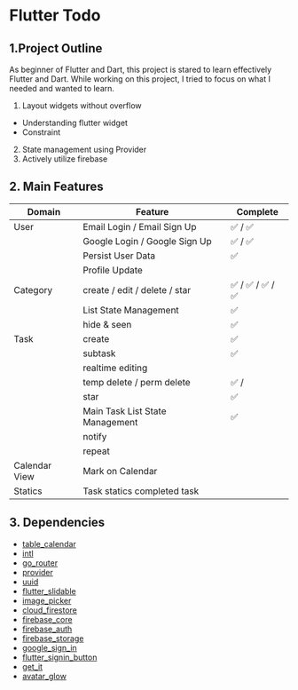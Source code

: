 # Flutter Todo

## 1.Project Outline

As beginner of Flutter and Dart, this project is stared to learn effectively Flutter and Dart.
While working on this project, I tried to focus on what I needed and wanted to learn.

1. Layout widgets without overflow

- Understanding flutter widget
- Constraint

2. State management using Provider
3. Actively utilize firebase

## 2. Main Features

| Domain        | Feature                         | Complete      |
|---------------|---------------------------------|---------------|
| User          | Email Login / Email Sign Up     | ✅ / ✅         |
|               | Google Login / Google Sign Up   | ✅ / ✅         |
|               | Persist User Data               | ✅             |
|               | Profile Update                  |               |
| Category      | create / edit / delete / star   | ✅ / ✅ / ✅ / ✅ |
|               | List State Management           | ✅             |
|               | hide & seen                     | ✅             |
| Task          | create                          | ✅             |
|               | subtask                         | ✅             |
|               | realtime editing                |               |
|               | temp delete / perm delete       | ✅ /           |
|               | star                            | ✅             |
|               | Main Task List State Management | ✅             |
|               | notify                          |               |
|               | repeat                          |               |
| Calendar View | Mark on Calendar                |               |
| Statics       | Task statics completed task     |               |

## 3. Dependencies

- [table_calendar](https://pub.dev/packages/table_calendar)
- [intl](https://pub.dev/packages/intl)
- [go_router](https://pub.dev/packages/go_router)
- [provider](https://pub.dev/packages/provider)
- [uuid](https://pub.dev/packages/uuid)
- [flutter_slidable](https://pub.dev/packages/flutter_slidable)
- [image_picker](https://pub.dev/packages/image_picker)
- [cloud_firestore](https://pub.dev/packages/cloud_firestore)
- [firebase_core](https://pub.dev/packages/firebase_core)
- [firebase_auth](https://pub.dev/packages/firebase_auth)
- [firebase_storage](https://pub.dev/packages/firebase_storage)
- [google_sign_in](https://pub.dev/packages/google_sign_in)
- [flutter_signin_button](https://pub.dev/packages/flutter_signin_button)
- [get_it](https://pub.dev/packages/get_it)
- [avatar_glow](https://pub.dev/packages/avatar_glow)

